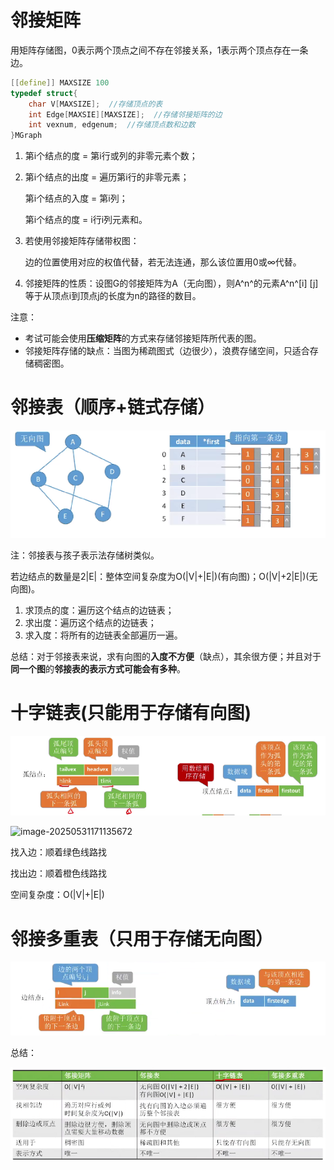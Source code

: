 # 邻接矩阵

​		用矩阵存储图，0表示两个顶点之间不存在邻接关系，1表示两个顶点存在一条边。

```c++
[[define]] MAXSIZE 100
typedef struct{
    char V[MAXSIZE];  //存储顶点的表
    int Edge[MAXSIE][MAXSIZE];  //存储邻接矩阵的边
    int vexnum, edgenum;  //存储顶点数和边数
}MGraph
```



1. 第i个结点的度 = 第i行或列的非零元素个数；

2. 第i个结点的出度 = 遍历第i行的非零元素；

   第i个结点的入度 = 第i列；

   第i个结点的度 = i行i列元素和。



3. 若使用邻接矩阵存储带权图：

   边的位置使用对应的权值代替，若无法连通，那么该位置用0或∞代替。



4. 邻接矩阵的性质：设图G的邻接矩阵为A（无向图），则A^n^的元素A^n^[i] [j]等于从顶点i到顶点j的长度为n的路径的数目。

注意：

- 考试可能会使用**压缩矩阵**的方式来存储邻接矩阵所代表的图。
- 邻接矩阵存储的缺点：当图为稀疏图式（边很少），浪费存储空间，只适合存储稠密图。



# 邻接表（顺序+链式存储）

![image-20250531163740295](images/image-20250531163740295.png)

注：邻接表与孩子表示法存储树类似。



若边结点的数量是2|E|：整体空间复杂度为O(|V|+|E|)(有向图)；O(|V|+2|E|)(无向图)。



1. 求顶点的度：遍历这个结点的边链表；
2. 求出度：遍历这个结点的边链表；
3. 求入度：将所有的边链表全部遍历一遍。



总结：对于邻接表来说，求有向图的**入度不方便**（缺点），其余很方便；并且对于**同一个图**的**邻接表的表示方式可能会有多种**。



# 十字链表(只能用于存储有向图)

![image-20250531171129872](images/image-20250531171129872.png)

![image-20250531171135672](C:\Users\Administrator\AppData\Roaming\Typora\typora-user-images\image-20250531171135672.png)

找入边：顺着绿色线路找

找出边：顺着橙色线路找

空间复杂度：O(|V|+|E|)



# 邻接多重表（只用于存储无向图） 

![image-20250531171513294](images/image-20250531171513294.png)





总结：

![image-20250531171954422](images/image-20250531171954422.png)